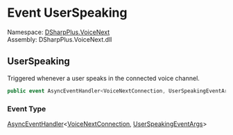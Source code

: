 # Event UserSpeaking

Namespace: [DSharpPlus.VoiceNext](DSharpPlus.VoiceNext.md)  
Assembly: DSharpPlus.VoiceNext.dll

## <a id="DSharpPlus_VoiceNext_VoiceNextConnection_UserSpeaking"></a>UserSpeaking

Triggered whenever a user speaks in the connected voice channel.

```csharp
public event AsyncEventHandler<VoiceNextConnection, UserSpeakingEventArgs> UserSpeaking
```

### Event Type

[AsyncEventHandler](DSharpPlus.AsyncEvents.AsyncEventHandler\-2.md)<[VoiceNextConnection](DSharpPlus.VoiceNext.VoiceNextConnection.md), [UserSpeakingEventArgs](DSharpPlus.EventArgs.UserSpeakingEventArgs.md)\>

